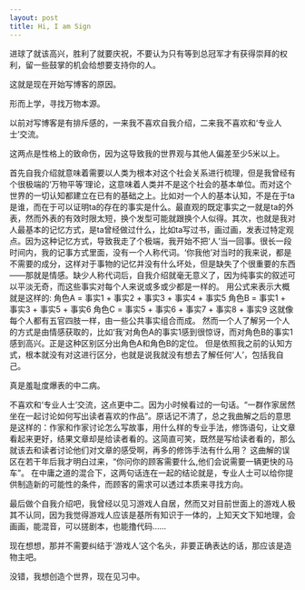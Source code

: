 ```yaml
---
layout: post
title: Hi, I am Sign
---
```

进球了就该高兴，胜利了就要庆祝，不要认为只有等到总冠军才有获得崇拜的权利，留一些鼓掌的机会给想要支持你的人。

这就是现在开始写博客的原因。

形而上学，寻找万物本源。

以前对写博客是有排斥感的，一来我不喜欢自我介绍，二来我不喜欢和‘专业人士’交流。

这两点是性格上的致命伤，因为这导致我的世界观与其他人偏差至少5米以上。

首先自我介绍就意味着需要以人类为根本对这个社会关系进行梳理，但是我曾经有个很极端的‘万物平等’理论，这意味着人类并不是这个社会的基本单位。而对这个世界的一切认知都建立在已有的基础之上。比如对一个人的基本认知，不是在于ta是谁，而在于可以证明ta的存在的事实是什么。最直观的既定事实之一就是ta的外表，然而外表的有效时限太短，换个发型可能就跟换个人似得。其次，也就是我对人最基本的记忆方式，是ta曾经做过什么，比如ta写过书，画过画，发表过特定观点。因为这种记忆方式，导致我走了个极端，我开始不把‘人’当一回事。很长一段时间内，我的记事方式里面，没有一个人称代词。‘你我他’对当时的我来说，都是不需要的成分，这样对于事物的记忆并没有什么坏处，但是缺失了个很重要的东西——那就是情感。缺少人称代词后，自我介绍就毫无意义了，因为纯事实的叙述可以平淡无奇，而这些事实对每个人来说或多或少都是一样的。
用公式来表示大概就是这样的:
角色A = 事实1 + 事实2 + 事实3 + 事实4 + 事实5
角色B = 事实1 + 事实3 + 事实5 + 事实6
角色C = 事实5 + 事实6 + 事实7 + 事实8 + 事实9
这就像每个人都有五官四肢一样，由一些公共事实组合而成。
然而一个人了解另一个人的方式是由情感获取的，比如‘我’对角色A的事实1感到很惊讶，而对角色B的事实1感到高兴。正是这种区别区分出角色A和角色B的定位。
但是依照我之前的认知方式，根本就没有对这进行区分，也就是说我就没有想去了解任何‘人’，包括我自己。

真是羞耻度爆表的中二病。

不喜欢和‘专业人士’交流，这点更中二。因为小时候看过的一句话。“一群作家居然坐在一起讨论如何写出读者喜欢的作品”。原话记不清了，总之我曲解之后的意思是这样的：作家和作家讨论怎么写故事，用什么样的专业手法，修饰语句，让文章看起来更好，结果文章却是给读者看的。这简直可笑，既然是写给读者看的，那么就该去和读者讨论他们对文章的感受啊，再多的修饰手法有什么用？
这曲解的误区在若干年后我才明白过来，“你问你的顾客需要什么,他们会说需要一辆更快的马车”。
在中庸之道的混合下，这两句话连在一起的结论就是，专业人士可以给你提供制造新的可能性的条件，而顾客的需求可以透过本质来寻找方向。

最后做个自我介绍吧，我曾经以见习游戏人自居，然而又对目前世面上的游戏人极其不认同，因为我觉得游戏人应该是基所有知识于一体的，上知天文下知地理，会画画，能混音，可以搓剧本，也能撸代码……

现在想想，那并不需要纠结于‘游戏人’这个名头，非要正确表达的话，那应该是造物主吧。

没错，我想创造个世界，现在见习中。